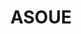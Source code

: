 ---
title: ASOUE
crosslinks:
- AskReddit
- vfd
- television
- nothingeverhappens
- wikipedia
- videos
- the_Count_Olaf
- dankmemes
- FlashTV
- LatinCircleJerk
- xkcd
- titlegore
- UnexpectedHamilton
- defenders
- explainlikeimfive
- lost
---